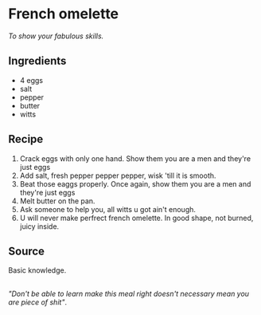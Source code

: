 # French omelette
_To show your fabulous skills._

## Ingredients
 * 4 eggs
 * salt
 * pepper
 * butter
 * witts

## Recipe
 1. Crack eggs with only one hand. Show them you are a men and they're just eggs 
 2. Add salt, fresh pepper pepper pepper, wisk 'till it is smooth.
 3. Beat those eaggs properly. Once again, show them you are a men and they're just eggs 
 4. Melt butter on the pan.
 5. Ask someone to help you, all witts u got ain't enough.
 6. U will never make perfrect french omelette. In good shape, not burned, juicy inside.

## Source
Basic knowledge.

##
_"Don't be able to learn make this meal right doesn't necessary mean you are piece of shit"_.
